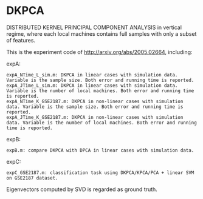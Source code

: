 # DKPCA
DISTRIBUTED KERNEL PRINCIPAL COMPONENT ANALYSIS in vertical regime, where each local machines contains full samples with only a subset of features.

This is the experiment code of http://arxiv.org/abs/2005.02664, including:

expA:

    expA_NTime_L_sim.m: DKPCA in linear cases with simulation data. Variable is the sample size. Both error and running time is reported.  
    expA_JTime_L_sim.m: DKPCA in linear cases with simulation data. Variable is the number of local machines. Both error and running time is reported.    
    expA_NTime_K_GSE2187.m: DKPCA in non-linear cases with simulation data. Variable is the sample size. Both error and running time is reported.
    expA_JTime_K_GSE2187.m: DKPCA in non-linear cases with simulation data. Variable is the number of local machines. Both error and running time is reported.

expB:

    expB.m: compare DKPCA with DPCA in linear cases with simulation data.

expC:

    expC_GSE2187.m: classification task using DKPCA/KPCA/PCA + linear SVM on GSE2187 dataset.
    
Eigenvectors computed by SVD is regarded as ground truth.
